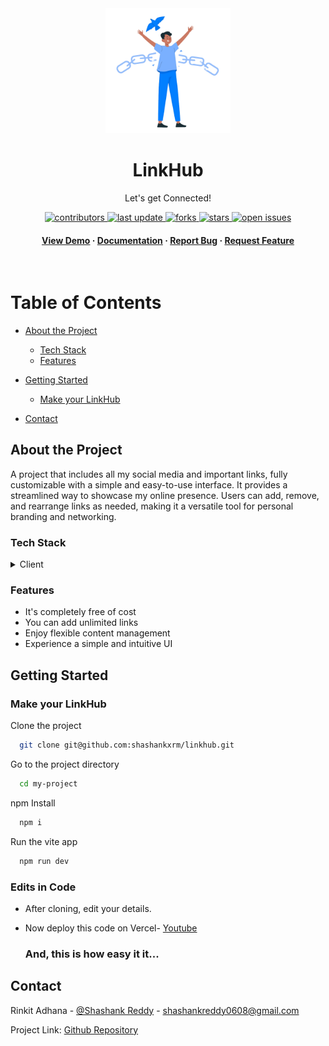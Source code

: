 
<div align="center">

  <img src="./public/linkhub.png" alt="logo" width="200" height="auto" />
  <h1>LinkHub</h1>
  <p>Let's get Connected!</p>
  

  
  
  
<!-- Badges -->
<p>
  <a href="">
    <img src="https://img.shields.io/github/contributors/shashankxrm/linkhub" alt="contributors" />
  </a>
  <a href="">
    <img src="https://img.shields.io/github/last-commit/shashankxrm/linkhub" alt="last update" />
  </a>
  <a href="">
    <img src="https://img.shields.io/github/forks/shashankxrm/linkhub" alt="forks" />
  </a>
  <a href="">
    <img src="https://img.shields.io/github/stars/shashankxrm/linkhub" alt="stars" />
  </a>
  <a href="">
    <img src="https://img.shields.io/github/issues/shashankxrm/linkhub" alt="open issues" />
  </a>
  
</p>
   
<h4>
    <a href="">View Demo</a>
  <span> · </span>
    <a href="https://github.com/shashankxrm/linkhub/blob/master/README.md">Documentation</a>
  <span> · </span>
    <a href="https://github.com/shashankxrm/linkhub/issues">Report Bug</a>
  <span> · </span>
    <a href="https://github.com/shashankxrm/linkhub/issues">Request Feature</a>
  </h4>
</div>

<br />

<!-- Table of Contents -->
# Table of Contents

- [About the Project](#about-the-project)
  * [Tech Stack](#tech-stack)
  * [Features](#features)
 
- [Getting Started](#getting-started)
  * [Make your LinkHub](#make-your-linkhub)

- [Contact](#contact)


  

<!-- About the Project -->
## About the Project
A project that includes all my social media and important links, fully customizable with a simple and easy-to-use interface. It provides a streamlined way to showcase my online presence. Users can add, remove, and rearrange links as needed, making it a versatile tool for personal branding and networking.


<!-- TechStack -->
### Tech Stack

<details>
  <summary>Client</summary>
  <ul>
    <li><a href="https://www.javascript.com/">Javascript</a></li>
    <li><a href="https://reactjs.org/">React.js</a></li>
    <li><a href="https://tailwindcss.com/">TailwindCSS</a></li>
  </ul>
</details>


<!-- Features -->
### Features

- It's completely free of cost
- You can add unlimited links
- Enjoy flexible content management
- Experience a simple and intuitive UI


<!-- Getting Started -->
## Getting Started

<!-- Run Locally -->
### Make your LinkHub

Clone the project

```bash
  git clone git@github.com:shashankxrm/linkhub.git
```

Go to the project directory

```bash
  cd my-project
```

npm Install

```bash
  npm i
```

Run the vite app

```bash
  npm run dev
```


<!-- Deployment -->
### Edits in Code 

- After cloning, edit your details.
- Now deploy this code on Vercel- [Youtube](https://www.youtube.com/watch?v=sYL9N5QBcrU)

  ### And, this is how easy it it...
<!-- Contact -->
## Contact

Rinkit Adhana - [@Shashank Reddy](https://shashankxrm.vercel.app/) - shashankreddy0608@gmail.com

Project Link: [Github Repository](https://github.com/shashankxrm/linkhub)


